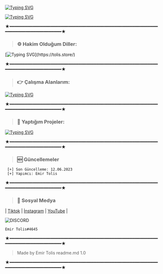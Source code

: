 
[![Typing SVG](https://readme-typing-svg.demolab.com/?font=Unbounded&weight=700&size=30&duration=5000&pause=1000&color=33F741&background=1E42FF00&center=true&width=435&lines=EMIR+TOLIS)](https://tolis.store/)

[![Typing SVG](https://readme-typing-svg.demolab.com/?font=Unbounded&weight=700&pause=1000&background=1E42FF00&center=true&width=435&lines=GITHUB.COM/emirtolis)](https://tolis.store/)

★━━━━━━━━━━━━━━━━━━━━━━━━━━━━━━━━━━━━━━━━━━━━━━━━━━━━━━━━━━━━━━━━━━━━━━━━━━━━━━━━★


> ### ⚙️ Hakim Olduğum Diller: 
[![Typing SVG](https://readme-typing-svg.herokuapp.com/?color=F7007A&duration=400&lines=html,;css,;js,;php,;py,;mysql;)](https://tolis.store/)

★━━━━━━━━━━━━━━━━━━━━━━━━━━━━━━━━━━━━━━━━━━━━━━━━━━━━━━━━━━━━━━━━━━━━━━━━━━━━━━━━★


> ### 👉 Çalışma Alanlarım: 
[![Typing SVG](https://readme-typing-svg.herokuapp.com/?color=6b34eb&duration=4000&lines=Web+Tasar%C4%B1mc%C4%B1;Grafiker;M%C3%BCzik+Sanat%C3%A7%C4%B1s%C4%B1)](https://tolis.store/)

★━━━━━━━━━━━━━━━━━━━━━━━━━━━━━━━━━━━━━━━━━━━━━━━━━━━━━━━━━━━━━━━━━━━━━━━━━━━━━━━━★

> ### 👋 Yaptığım Projeler: 
[![Typing SVG](https://readme-typing-svg.herokuapp.com?font=Ginto+Nord+Black&duration=3000&pause=500&color=F70000&width=435&lines=Dinliyo.com.tr;Tolis.store;FreeYTVideoDownloaderTr.net;AlisverisStorem.com;0.net;YourDomainG.net)](https://tolis.store/)

★━━━━━━━━━━━━━━━━━━━━━━━━━━━━━━━━━━━━━━━━━━━━━━━━━━━━━━━━━━━━━━━━━━━━━━━━━━━━━━━━★

> ### 🆕 Güncellemeler
 
```PY 
 [+] Son Güncelleme: 12.06.2023
 [+] Yapımcı: Emir Tolis
 ```
 
 ★━━━━━━━━━━━━━━━━━━━━━━━━━━━━━━━━━━━━━━━━━━━━━━━━━━━━━━━━━━━━━━━━━━━━━━━━━━━━━━━━★
 
 > ### 🎈 Sosyal Medya 
 
 | [Tiktok](https://tiktok.com/@emirtolis) | [İnstagram](https://instagram.com/emirtolis) | [YouTube](https://youtube.com/@emirtolis) |
 
 ![DISCORD](https://discord.c99.nl/widget/theme-3/813464360814510090.png)
 <br>
 ```PY
 Emir Tolis#4645
 ```
 
 ★━━━━━━━━━━━━━━━━━━━━━━━━━━━━━━━━━━━━━━━━━━━━━━━━━━━━━━━━━━━━━━━━━━━━━━━━━━━━━━━━★
 
 > Made by Emir Tolis readme.md 1.0
 
 ★━━━━━━━━━━━━━━━━━━━━━━━━━━━━━━━━━━━━━━━━━━━━━━━━━━━━━━━━━━━━━━━━━━━━━━━━━━━━━━━━★
